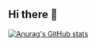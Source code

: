 ## Hi there 👋

[![Anurag's GitHub stats](https://github-readme-stats.vercel.app/api?username=ismael-sid-ahmed)](https://github.com/anuraghazra/github-readme-stats)
